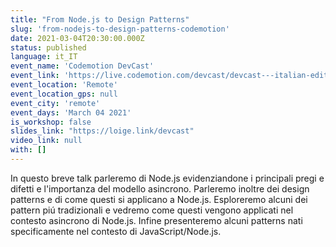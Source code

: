 ```yaml
---
title: "From Node.js to Design Patterns"
slug: 'from-nodejs-to-design-patterns-codemotion'
date: 2021-03-04T20:30:00.000Z
status: published
language: it_IT
event_name: 'Codemotion DevCast'
event_link: 'https://live.codemotion.com/devcast/devcast---italian-edition-04032021'
event_location: 'Remote'
event_location_gps: null
event_city: 'remote'
event_days: 'March 04 2021'
is_workshop: false
slides_link: "https://loige.link/devcast"
video_link: null
with: []
---
```


In questo breve talk parleremo di Node.js evidenziandone i principali pregi e difetti e l'importanza del modello asincrono. Parleremo inoltre dei design patterns e di come questi si applicano a Node.js. Esploreremo alcuni dei pattern piú tradizionali e vedremo come questi vengono applicati nel contesto asincrono di Node.js. Infine presenteremo alcuni patterns nati specificamente nel contesto di JavaScript/Node.js.
